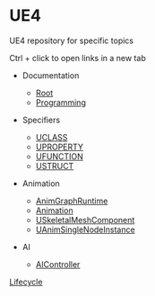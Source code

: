 # UE4
UE4 repository for specific topics

Ctrl + click to open links in a new tab

* Documentation
  * [Root](https://docs.unrealengine.com/en-us/)
  * [Programming](https://docs.unrealengine.com/en-us/Programming)


* Specifiers
  * [UCLASS](https://docs.unrealengine.com/en-US/Programming/UnrealArchitecture/Reference/Classes/Specifiers)
  * [UPROPERTY](https://docs.unrealengine.com/en-US/Programming/UnrealArchitecture/Reference/Properties/Specifiers)
  * [UFUNCTION](https://docs.unrealengine.com/en-US/Programming/UnrealArchitecture/Reference/Functions/Specifiers)
  * [USTRUCT](https://docs.unrealengine.com/en-US/Programming/UnrealArchitecture/Reference/Structs/Specifiers)
  
* Animation
  * [AnimGraphRuntime](https://api.unrealengine.com/INT/API/Runtime/AnimGraphRuntime/index.html)
  * [Animation](https://api.unrealengine.com/INT/API/Runtime/Engine/Animation/index.html)
  * [USkeletalMeshComponent](http://api.unrealengine.com/INT/API/Runtime/Engine/Components/USkeletalMeshComponent/)
  * [UAnimSingleNodeInstance](http://api.unrealengine.com/INT/API/Runtime/Engine/Animation/UAnimSingleNodeInstance/index.html)
  
  
* AI
  * [AIController](http://api.unrealengine.com/INT/API/Runtime/AIModule/AAIController/)

[Lifecycle](https://docs.unrealengine.com/en-US/Programming/UnrealArchitecture/Actors/ActorLifecycle)
